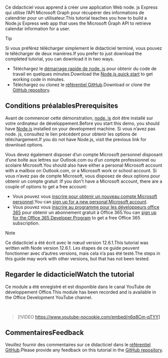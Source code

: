 <!-- markdownlint-disable MD002 MD041 -->

<span data-ttu-id="39daf-101">Ce didacticiel vous apprend à créer une application Web node. js Express qui utilise l’API Microsoft Graph pour récupérer des informations de calendrier pour un utilisateur.</span><span class="sxs-lookup"><span data-stu-id="39daf-101">This tutorial teaches you how to build a Node.js Express web app that uses the Microsoft Graph API to retrieve calendar information for a user.</span></span>

> [!TIP]
> <span data-ttu-id="39daf-102">Si vous préférez télécharger simplement le didacticiel terminé, vous pouvez le télécharger de deux manières.</span><span class="sxs-lookup"><span data-stu-id="39daf-102">If you prefer to just download the completed tutorial, you can download it in two ways.</span></span>
>
> - <span data-ttu-id="39daf-103">Téléchargez le [démarrage rapide de node. js](https://developer.microsoft.com/graph/quick-start?platform=option-node) pour obtenir du code de travail en quelques minutes.</span><span class="sxs-lookup"><span data-stu-id="39daf-103">Download the [Node.js quick start](https://developer.microsoft.com/graph/quick-start?platform=option-node) to get working code in minutes.</span></span>
> - <span data-ttu-id="39daf-104">Téléchargez ou clonez le [référentiel GitHub](https://github.com/microsoftgraph/msgraph-training-nodeexpressapp).</span><span class="sxs-lookup"><span data-stu-id="39daf-104">Download or clone the [GitHub repository](https://github.com/microsoftgraph/msgraph-training-nodeexpressapp).</span></span>

## <a name="prerequisites"></a><span data-ttu-id="39daf-105">Conditions préalables</span><span class="sxs-lookup"><span data-stu-id="39daf-105">Prerequisites</span></span>

<span data-ttu-id="39daf-106">Avant de commencer cette démonstration, [node. js](https://nodejs.org) doit être installé sur votre ordinateur de développement.</span><span class="sxs-lookup"><span data-stu-id="39daf-106">Before you start this demo, you should have [Node.js](https://nodejs.org) installed on your development machine.</span></span> <span data-ttu-id="39daf-107">Si vous n’avez pas node. js, consultez le lien précédent pour obtenir les options de téléchargement.</span><span class="sxs-lookup"><span data-stu-id="39daf-107">If you do not have Node.js, visit the previous link for download options.</span></span>

<span data-ttu-id="39daf-108">Vous devez également disposer d’un compte Microsoft personnel disposant d’une boîte aux lettres sur Outlook.com ou d’un compte professionnel ou scolaire Microsoft.</span><span class="sxs-lookup"><span data-stu-id="39daf-108">You should also have either a personal Microsoft account with a mailbox on Outlook.com, or a Microsoft work or school account.</span></span> <span data-ttu-id="39daf-109">Si vous n’avez pas de compte Microsoft, vous disposez de deux options pour obtenir un compte gratuit :</span><span class="sxs-lookup"><span data-stu-id="39daf-109">If you don't have a Microsoft account, there are a couple of options to get a free account:</span></span>

- <span data-ttu-id="39daf-110">Vous pouvez vous [inscrire pour obtenir un nouveau compte Microsoft personnel](https://signup.live.com/signup?wa=wsignin1.0&rpsnv=12&ct=1454618383&rver=6.4.6456.0&wp=MBI_SSL_SHARED&wreply=https://mail.live.com/default.aspx&id=64855&cbcxt=mai&bk=1454618383&uiflavor=web&uaid=b213a65b4fdc484382b6622b3ecaa547&mkt=E-US&lc=1033&lic=1).</span><span class="sxs-lookup"><span data-stu-id="39daf-110">You can [sign up for a new personal Microsoft account](https://signup.live.com/signup?wa=wsignin1.0&rpsnv=12&ct=1454618383&rver=6.4.6456.0&wp=MBI_SSL_SHARED&wreply=https://mail.live.com/default.aspx&id=64855&cbcxt=mai&bk=1454618383&uiflavor=web&uaid=b213a65b4fdc484382b6622b3ecaa547&mkt=E-US&lc=1033&lic=1).</span></span>
- <span data-ttu-id="39daf-111">Vous pouvez vous [inscrire au programme pour les développeurs office 365](https://developer.microsoft.com/office/dev-program) pour obtenir un abonnement gratuit à Office 365.</span><span class="sxs-lookup"><span data-stu-id="39daf-111">You can [sign up for the Office 365 Developer Program](https://developer.microsoft.com/office/dev-program) to get a free Office 365 subscription.</span></span>

> [!NOTE]
> <span data-ttu-id="39daf-112">Ce didacticiel a été écrit avec le nœud version 12.6.1.</span><span class="sxs-lookup"><span data-stu-id="39daf-112">This tutorial was written with Node version 12.6.1.</span></span> <span data-ttu-id="39daf-113">Les étapes de ce guide peuvent fonctionner avec d’autres versions, mais cela n’a pas été testé.</span><span class="sxs-lookup"><span data-stu-id="39daf-113">The steps in this guide may work with other versions, but that has not been tested.</span></span>

## <a name="watch-the-tutorial"></a><span data-ttu-id="39daf-114">Regarder le didacticiel</span><span class="sxs-lookup"><span data-stu-id="39daf-114">Watch the tutorial</span></span>

<span data-ttu-id="39daf-115">Ce module a été enregistré et est disponible dans le canal YouTube de développement Office.</span><span class="sxs-lookup"><span data-stu-id="39daf-115">This module has been recorded and is available in the Office Development YouTube channel.</span></span>

<!-- markdownlint-disable MD033 MD034 -->
<br/>

> [!VIDEO https://www.youtube-nocookie.com/embed/n6q8Cm-pTYY]
<!-- markdownlint-enable MD033 MD034 -->

## <a name="feedback"></a><span data-ttu-id="39daf-116">Commentaires</span><span class="sxs-lookup"><span data-stu-id="39daf-116">Feedback</span></span>

<span data-ttu-id="39daf-117">Veuillez fournir des commentaires sur ce didacticiel dans le [référentiel GitHub](https://github.com/microsoftgraph/msgraph-training-nodeexpressapp).</span><span class="sxs-lookup"><span data-stu-id="39daf-117">Please provide any feedback on this tutorial in the [GitHub repository](https://github.com/microsoftgraph/msgraph-training-nodeexpressapp).</span></span>
